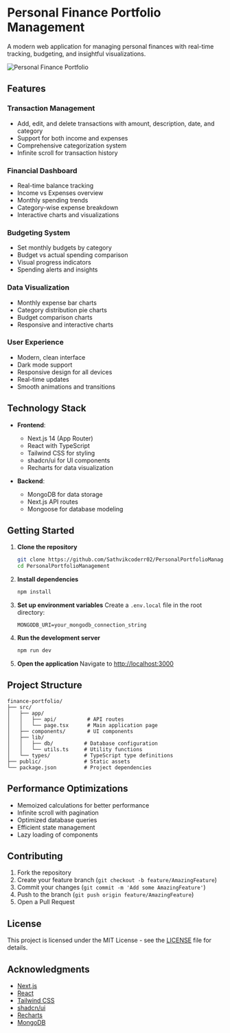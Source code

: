 # Personal Finance Portfolio Management

A modern web application for managing personal finances with real-time tracking, budgeting, and insightful visualizations.

![Personal Finance Portfolio](screenshot.png)

## Features

### Transaction Management
- Add, edit, and delete transactions with amount, description, date, and category
- Support for both income and expenses
- Comprehensive categorization system
- Infinite scroll for transaction history

### Financial Dashboard
- Real-time balance tracking
- Income vs Expenses overview
- Monthly spending trends
- Category-wise expense breakdown
- Interactive charts and visualizations

### Budgeting System
- Set monthly budgets by category
- Budget vs actual spending comparison
- Visual progress indicators
- Spending alerts and insights

### Data Visualization
- Monthly expense bar charts
- Category distribution pie charts
- Budget comparison charts
- Responsive and interactive charts

### User Experience
- Modern, clean interface
- Dark mode support
- Responsive design for all devices
- Real-time updates
- Smooth animations and transitions

## Technology Stack

- **Frontend**:
  - Next.js 14 (App Router)
  - React with TypeScript
  - Tailwind CSS for styling
  - shadcn/ui for UI components
  - Recharts for data visualization

- **Backend**:
  - MongoDB for data storage
  - Next.js API routes
  - Mongoose for database modeling

## Getting Started

1. **Clone the repository**
   ```bash
   git clone https://github.com/Sathvikcoderr02/PersonalPortfolioManagement.git
   cd PersonalPortfolioManagement
   ```

2. **Install dependencies**
   ```bash
   npm install
   ```

3. **Set up environment variables**
   Create a `.env.local` file in the root directory:
   ```env
   MONGODB_URI=your_mongodb_connection_string
   ```

4. **Run the development server**
   ```bash
   npm run dev
   ```

5. **Open the application**
   Navigate to [http://localhost:3000](http://localhost:3000)

## Project Structure

```
finance-portfolio/
├── src/
│   ├── app/
│   │   ├── api/          # API routes
│   │   └── page.tsx      # Main application page
│   ├── components/       # UI components
│   ├── lib/
│   │   ├── db/          # Database configuration
│   │   └── utils.ts     # Utility functions
│   └── types/           # TypeScript type definitions
├── public/              # Static assets
└── package.json         # Project dependencies
```

## Performance Optimizations

- Memoized calculations for better performance
- Infinite scroll with pagination
- Optimized database queries
- Efficient state management
- Lazy loading of components

## Contributing

1. Fork the repository
2. Create your feature branch (`git checkout -b feature/AmazingFeature`)
3. Commit your changes (`git commit -m 'Add some AmazingFeature'`)
4. Push to the branch (`git push origin feature/AmazingFeature`)
5. Open a Pull Request

## License

This project is licensed under the MIT License - see the [LICENSE](LICENSE) file for details.

## Acknowledgments

- [Next.js](https://nextjs.org/)
- [React](https://reactjs.org/)
- [Tailwind CSS](https://tailwindcss.com/)
- [shadcn/ui](https://ui.shadcn.com/)
- [Recharts](https://recharts.org/)
- [MongoDB](https://www.mongodb.com/)
